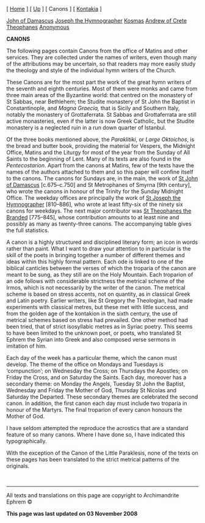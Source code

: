 \[ [Home](index.md) \] \[ [Up](songsof.md) \] \[ Canons \] \[ [Kontakia](kontakia.md) \]

[John of Damascus](john-dam.md)
[Joseph the Hymnographer](jo-hym.md)
[Kosmas](kosmas.md)
[Andrew of Crete](and-crete.md)
[Theophanes](theophan.md)
[Anonymous](anonymou.md)

**CANONS**

The following pages contain Canons from the office of Matins and other services. They are collected under the names of writers, even though many of the attributions may be uncertain, so that readers may more easily study the theology and style of the individual hymn writers of the Church.

These Canons are for the most part the work of the great hymn writers of the seventh and eighth centuries. Most of them were monks and came from three main areas of the Byzantine world: that centred on the monastery of St Sabbas, near Bethlehem; the Studite monastery of St John the Baptist in Constantinople, and *Magna Graecia,* that is Sicily and Southern Italy, notably the monastery of Grottaferrata. St Sabbas and Grottaferrata are still active monasteries, even if the latter is now Greek Catholic, but the Studite monastery is a neglected ruin in a run down quarter of Istanbul.

Of the three books mentioned above, the *Paraklitiki*, or *Large Oktoichos*, is the bread and butter book, providing the material for Vespers, the Midnight Office, Matins and the Liturgy for most of the year from the Sunday of All Saints to the beginning of Lent. Many of its texts are also found in the *Pentecostarion*. Apart from the canons at Matins, few of the texts have the names of the authors attached to them and so this paper will confine itself to the canons. The canons for Sundays are, in the main, the work of [St John of Damascus](john-dam.md) \[c.675–c.750\] and St Metrophanes of Smyrna \[9th century\], who wrote the canons in honour of the Trinity for the Sunday Midnight Office. The weekday offices are principally the work of [St Joseph the Hymnographer](jo-hym.md) \[810–886\], who wrote at least fifty-six of the ninety six canons for weekdays. The next major contributor was [St Theophanes the Branded](theophan.md) \[775–845\], whose contribution amounts to at least nine and possibly as many as twenty-three canons. The accompanying table gives the full statistics.

A canon is a highly structured and disciplined literary form; an icon in words rather than paint. What I want to draw your attention to in particular is the skill of the poets in bringing together a number of different themes and ideas within this highly formal pattern. Each ode is linked to one of the biblical canticles between the verses of which the troparia of the canon are meant to be sung, as they still are on the Holy Mountain. Each troparion of an ode follows with considerable strictness the metrical scheme of the Irmos, which is not necessarily by the writer of the canon. The metrical scheme is based on stress accents, not on quantity, as in classical Greek and Latin poetry. Earlier writers, like St Gregory the Theologian, had made experiments with classical metres, but these met with little success, and from the golden age of the kontakion in the sixth century, the use of metrical schemes based on stress had prevailed. One other method had been tried, that of strict isosyllabic metres as in Syriac poetry. This seems to have been limited to the unknown poet, or poets, who translated St Ephrem the Syrian into Greek and also composed verse sermons in imitation of him.

Each day of the week has a particular theme, which the canon must develop. The theme of the office on Mondays and Tuesdays is ‘compunction’; on Wednesday the Cross; on Thursdays the Apostles; on Friday the Cross, and on Saturday the Saints. Each day, moreover has a secondary theme: on Monday the Angels, Tuesday St John the Baptist, Wednesday and Friday the Mother of God, Thursday St Nicolas and Saturday the Departed. These secondary themes are celebrated the second canon. In addition, the first canon each day must include two troparia in honour of the Martyrs. The final troparion of every canon honours the Mother of God.

I have seldom attempted the reproduce the acrostics that are a standard feature of so many canons. Where I have done so, I have indicated this typographically.

With the exception of the Canon of the Little Paraklesis, none of the texts on these pages has been translated to the strict metrical patterns of the originals.

 

------------------------------------------------------------------------

All texts and translations on this page are copyright to
Archimandrite Ephrem ©

**This page was last updated on 03 November 2008**
